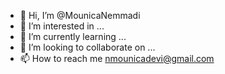 - 👋 Hi, I’m @MounicaNemmadi
- 👀 I’m interested in ...
- 🌱 I’m currently learning ...
- 💞️ I’m looking to collaborate on ...
- 📫 How to reach me nmounicadevi@gmail.com

<!---
MounicaNemmadi/MounicaNemmadi is a ✨ special ✨ repository because its `README.md` (this file) appears on your GitHub profile.
You can click the Preview link to take a look at your changes.
--->
